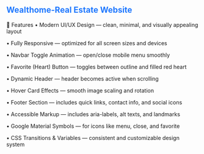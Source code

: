  <h2 style="color:#2179ff;">Wealthome-Real Estate Website</h2>

🧩 Features
• Modern UI/UX Design — clean, minimal, and visually appealing layout
<br/>

• Fully Responsive — optimized for all screen sizes and devices
<br/>

• Navbar Toggle Animation — open/close mobile menu smoothly
<br/>

• Favorite (Heart) Button — toggles between outline and filled red heart
<br/>

• Dynamic Header — header becomes active when scrolling
<br/>

• Hover Card Effects — smooth image scaling and rotation
<br/>

• Footer Section — includes quick links, contact info, and social icons
<br/>

• Accessible Markup — includes aria-labels, alt texts, and landmarks
<br/>

• Google Material Symbols — for icons like menu, close, and favorite
</br>

• CSS Transitions & Variables — consistent and customizable design system
